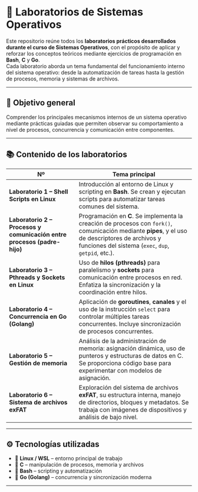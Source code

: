 # 🧠 Laboratorios de Sistemas Operativos

Este repositorio reúne todos los **laboratorios prácticos desarrollados durante el curso de Sistemas Operativos**, con el propósito de aplicar y reforzar los conceptos teóricos mediante ejercicios de programación en **Bash**, **C** y **Go**.  
Cada laboratorio aborda un tema fundamental del funcionamiento interno del sistema operativo: desde la automatización de tareas hasta la gestión de procesos, memoria y sistemas de archivos.

---

## 🎯 Objetivo general

Comprender los principales mecanismos internos de un sistema operativo mediante prácticas guiadas que permiten observar su comportamiento a nivel de procesos, concurrencia y comunicación entre componentes.

---

## 📚 Contenido de los laboratorios

| Nº | Tema principal |
|----|----------------|
| **Laboratorio 1 – Shell Scripts en Linux** | Introducción al entorno de Linux y scripting en **Bash**. Se crean y ejecutan scripts para automatizar tareas comunes del sistema. |
| **Laboratorio 2 – Procesos y comunicación entre procesos (padre-hijo)** | Programación en **C**. Se implementa la creación de procesos con `fork()`, comunicación mediante **pipes**, y el uso de descriptores de archivos y funciones del sistema (`exec`, `dup`, `getpid`, etc.). |
| **Laboratorio 3 – Pthreads y Sockets en Linux** | Uso de **hilos (pthreads)** para paralelismo y **sockets** para comunicación entre procesos en red. Enfatiza la sincronización y la coordinación entre hilos. |
| **Laboratorio 4 – Concurrencia en Go (Golang)** | Aplicación de **goroutines**, **canales** y el uso de la instrucción `select` para controlar múltiples tareas concurrentes. Incluye sincronización de procesos concurrentes. |
| **Laboratorio 5 – Gestión de memoria** | Análisis de la administración de memoria: asignación dinámica, uso de punteros y estructuras de datos en C. Se proporciona código base para experimentar con modelos de asignación. |
| **Laboratorio 6 – Sistema de archivos exFAT** | Exploración del sistema de archivos **exFAT**, su estructura interna, manejo de directorios, bloques y metadatos. Se trabaja con imágenes de dispositivos y análisis de bajo nivel. |

---

## ⚙️ Tecnologías utilizadas

- 🐧 **Linux / WSL** – entorno principal de trabajo  
- 🧮 **C** – manipulación de procesos, memoria y archivos  
- 🐚 **Bash** – scripting y automatización  
- 🚀 **Go (Golang)** – concurrencia y sincronización moderna  

---
